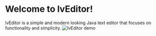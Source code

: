 # Welcome to lvEditor!
lvEditor is a simple and modern looking Java text editor that focuses on functionality and simplicity.
![lvEditor demo](deemo-lvEditor.gif)
